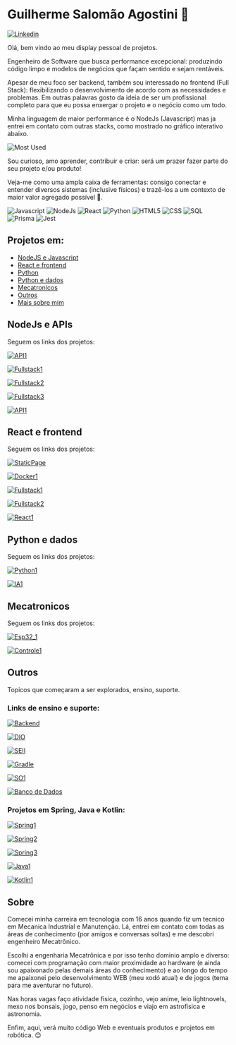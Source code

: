 # Guilherme Salomão Agostini 👋
[![Linkedin](https://img.shields.io/badge/LinkedIn-0077B5?style=for-the-badge&logo=linkedin&logoColor=white)](https://www.linkedin.com/in/agostini-guilherme/)

Olá, bem vindo ao meu display pessoal de projetos.
 
Engenheiro de Software que busca performance excepcional: produzindo código limpo e modelos de negócios que façam sentido e sejam rentáveis.

Apesar de meu foco ser backend, também sou interessado no frontend (Full Stack): flexibilizando o desenvolvimento de acordo com as necessidades e problemas. Em outras palavras gosto da ideia de ser um profissional completo para que eu possa enxergar o projeto e o negócio como um todo.

Minha linguagem de maior performance é o NodeJs (Javascript) mas ja entrei em contato com outras stacks, como mostrado no gráfico interativo abaixo. 

![Most Used](https://github-readme-stats.vercel.app/api/top-langs/?username=gui-sa)

Sou curioso, amo aprender, contribuir e criar: será um prazer fazer parte do seu projeto e/ou produto!

Veja-me como uma ampla caixa de ferramentas: consigo conectar e entender diversos sistemas (inclusive físicos) e trazê-los a um contexto de maior valor agregado possível 🚀. 

![Javascript](https://img.shields.io/badge/JavaScript-323330?style=for-the-badge&logo=javascript&logoColor=F7DF1E)
![NodeJs](https://img.shields.io/badge/Node.js-43853D?style=for-the-badge&logo=node.js&logoColor=white)
![React](https://img.shields.io/badge/React-20232A?style=for-the-badge&logo=react&logoColor=61DAFB)
![Python](https://img.shields.io/badge/Python-3776AB?style=for-the-badge&logo=python&logoColor=white)
![HTML5](https://img.shields.io/badge/HTML-239120?style=for-the-badge&logo=html5&logoColor=white)
![CSS](https://img.shields.io/badge/CSS-239120?&style=for-the-badge&logo=css3&logoColor=white)
![SQL](https://img.shields.io/badge/PostgreSQL-316192?style=for-the-badge&logo=postgresql&logoColor=white)
![Prisma](https://img.shields.io/badge/Prisma-3982CE?style=for-the-badge&logo=Prisma&logoColor=white)
![Jest](https://img.shields.io/badge/Jest-323330?style=for-the-badge&logo=Jest&logoColor=white)
## Projetos em:
 - [NodeJS e Javascript](#node)
 - [React e frontend](#front)
 - [Python](#python)
 - [Python e dados](#python)
 - [Mecatronicos](#mecatronico)
 - [Outros](#outros)
 - [Mais sobre mim](#sobre)

<div id="node">

## NodeJs e APIs

Seguem os links dos projetos:

[![API1](https://github-readme-stats.vercel.app/api/pin/?username=gui-sa&repo=TODO-list-App)](https://github.com/gui-sa/TODO-list-App)

[![Fullstack1](https://github-readme-stats.vercel.app/api/pin/?username=gui-sa&repo=NSolucoes)](https://github.com/gui-sa/NSolucoes)

[![Fullstack2](https://github-readme-stats.vercel.app/api/pin/?username=gui-sa&repo=NDM)](https://github.com/gui-sa/NDM)

[![Fullstack3](https://github-readme-stats.vercel.app/api/pin/?username=gui-sa&repo=SITECATALOGO)](https://github.com/gui-sa/SITECATALOGO)

[![API1](https://github-readme-stats.vercel.app/api/pin/?username=gui-sa&repo=tuntsROCKS)](https://github.com/gui-sa/tuntsROCKS)


<div id="front">

## React e frontend

Seguem os links dos projetos:

[![StaticPage](https://github-readme-stats.vercel.app/api/pin/?username=gui-sa&repo=mandarin_trends)](https://github.com/gui-sa/mandarin_trends)

[![Docker1](https://github-readme-stats.vercel.app/api/pin/?username=gui-sa&repo=Cardapio-Lvl1)](https://github.com/gui-sa/Cardapio-Lvl1)

[![Fullstack1](https://github-readme-stats.vercel.app/api/pin/?username=gui-sa&repo=NSolucoes)](https://github.com/gui-sa/NSolucoes)

[![Fullstack2](https://github-readme-stats.vercel.app/api/pin/?username=gui-sa&repo=NDM)](https://github.com/gui-sa/NDM)

[![React1](https://github-readme-stats.vercel.app/api/pin/?username=gui-sa&repo=Bioma_Investimentos)](https://github.com/gui-sa/Bioma_Investimentos)

<div id="python">

## Python e dados

Seguem os links dos projetos:

[![Python1](https://github-readme-stats.vercel.app/api/pin/?username=gui-sa&repo=TargetSistemas)](https://github.com/gui-sa/TargetSistemas)

[![IA1](https://github-readme-stats.vercel.app/api/pin/?username=gui-sa&repo=Desenvovendo_AI)](https://github.com/gui-sa/Desenvovendo_AI)

<div id="mecatronico">

## Mecatronicos

Seguem os links dos projetos:

[![Esp32_1](https://github-readme-stats.vercel.app/api/pin/?username=gui-sa&repo=AI_com_esp32_wifi)](https://github.com/gui-sa/AI_com_esp32_wifi)

[![Controle1](https://github-readme-stats.vercel.app/api/pin/?username=gui-sa&repo=Controle_Linear)](https://github.com/gui-sa/Controle_Linear)

<div id="outros">

## Outros

Topicos que começaram a ser explorados, ensino, suporte.

### Links de ensino e suporte:

[![Backend](https://github-readme-stats.vercel.app/api/pin/?username=gui-sa&repo=backend)](https://github.com/gui-sa/Backend)

[![DIO](https://github-readme-stats.vercel.app/api/pin/?username=gui-sa&repo=DIO_Training)](https://github.com/gui-sa/DIO_Training)

[![SEII](https://github-readme-stats.vercel.app/api/pin/?username=gui-sa&repo=SEII-GuilhermeSalomaoAgostinii)](https://github.com/gui-sa/SEII-GuilhermeSalomaoAgostinii)

[![Gradle](https://github-readme-stats.vercel.app/api/pin/?username=gui-sa&repo=GradleCourse)](https://github.com/gui-sa/GradleCourse)

[![SO1](https://github-readme-stats.vercel.app/api/pin/?username=gui-sa&repo=Sistemas-Operacionais-UFU)](https://github.com/gui-sa/Sistemas-Operacionais-UFU)

[![Banco de Dados](https://github-readme-stats.vercel.app/api/pin/?username=gui-sa&repo=Banco_de_Dados)](https://github.com/gui-sa/Banco_de_Dados)

### Projetos em Spring, Java e Kotlin:

[![Spring1](https://github-readme-stats.vercel.app/api/pin/?username=gui-sa&repo=credit-application-system)](https://github.com/gui-sa/credit-application-system)

[![Spring2](https://github-readme-stats.vercel.app/api/pin/?username=gui-sa&repo=B2B2C_Spring_DIO)](https://github.com/gui-sa/B2B2C_Spring_DIO)

[![Spring3](https://github-readme-stats.vercel.app/api/pin/?username=gui-sa&repo=CreditSC_SpringBoot)](https://github.com/gui-sa/CreditSC_SpringBoot)

[![Java1](https://github-readme-stats.vercel.app/api/pin/?username=gui-sa&repo=Bootcamp_Java)](https://github.com/gui-sa/Bootcamp_Java)

[![Kotlin1](https://github-readme-stats.vercel.app/api/pin/?username=gui-sa&repo=aprenda-kotlin-com-exemplos-lab)](https://github.com/gui-sa/aprenda-kotlin-com-exemplos-lab)


<div id="sobre">

## Sobre

Comecei minha carreira em tecnologia com 16 anos quando fiz um tecnico em Mecanica Industrial e Manutenção. Lá, entrei em contato com todas as áreas de conhecimento (por amigos e conversas soltas) e me descobri engenheiro Mecatrônico.  

Escolhi a engenharia Mecatrônica e por isso tenho dominio amplo e diverso: comecei com programação com maior proximidade ao hardware (e ainda sou apaixonado pelas demais áreas do conhecimento) e ao longo do tempo me apaixonei pelo desenvolvimento WEB (meu xodó atual) e de jogos (tema para me aventurar no futuro).

Nas horas vagas faço atividade fisica, cozinho, vejo anime, leio lightnovels, mexo nos bonsais, jogo, penso em negócios e viajo em astrofisica e astronomia.

Enfim, aqui, verá muito código Web e eventuais produtos e projetos em robótica. 😊

